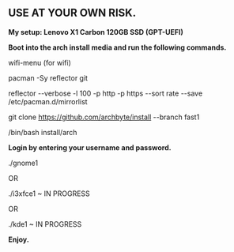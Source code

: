 ## USE AT YOUR OWN RISK. 

**My setup: Lenovo X1 Carbon 120GB SSD (GPT-UEFI)**

**Boot into the arch install media and run the following commands.**

wifi-menu (for wifi)

pacman -Sy reflector git

reflector --verbose -l 100 -p http -p https --sort rate --save /etc/pacman.d/mirrorlist

git clone https://github.com/archbyte/install --branch fast1

/bin/bash install/arch

**Login by entering your username and password.**

./gnome1

OR

./i3xfce1 ~ IN PROGRESS

OR

./kde1 ~ IN PROGRESS

**Enjoy.**
